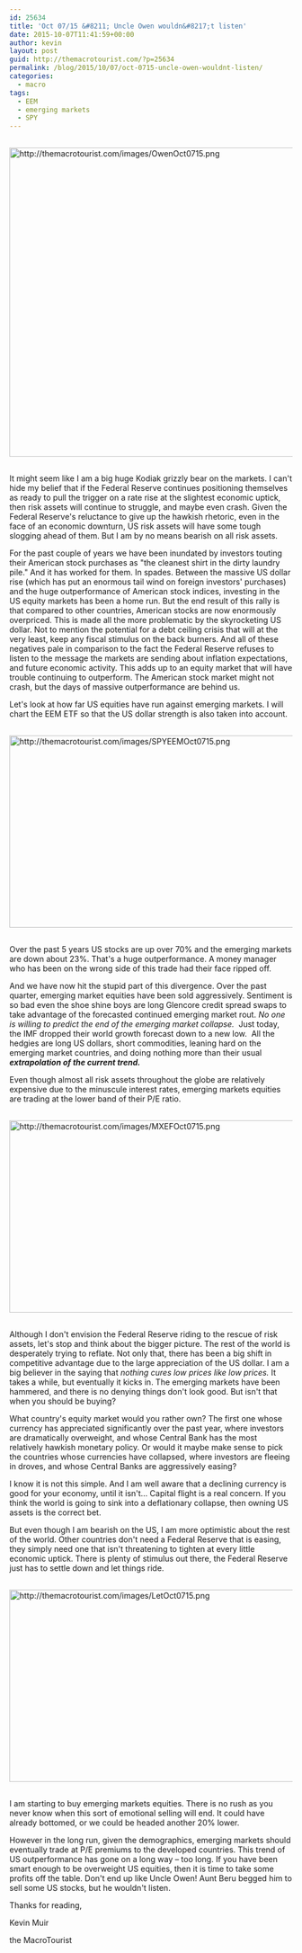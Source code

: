 ```yaml
---
id: 25634
title: 'Oct 07/15 &#8211; Uncle Owen wouldn&#8217;t listen'
date: 2015-10-07T11:41:59+00:00
author: kevin
layout: post
guid: http://themacrotourist.com/?p=25634
permalink: /blog/2015/10/07/oct-0715-uncle-owen-wouldnt-listen/
categories:
  - macro
tags:
  - EEM
  - emerging markets
  - SPY
---
```


  <img src="http://themacrotourist.com/images/OwenOct0715.png" alt="http://themacrotourist.com/images/OwenOct0715.png" style="margin:30px auto;display:block;" width="600" height="550">

It might seem like I am a big huge Kodiak grizzly bear on the markets. I can't hide my belief that if the Federal Reserve continues positioning themselves as ready to pull the trigger on a rate rise at the slightest economic uptick, then risk assets will continue to struggle, and maybe even crash. Given the Federal Reserve's reluctance to give up the hawkish rhetoric, even in the face of an economic downturn, US risk assets will have some tough slogging ahead of them. But I am by no means bearish on all risk assets.

For the past couple of years we have been inundated by investors touting their American stock purchases as "the cleanest shirt in the dirty laundry pile." And it has worked for them. In spades. Between the massive US dollar rise (which has put an enormous tail wind on foreign investors' purchases) and the huge outperformance of American stock indices, investing in the US equity markets has been a home run. But the end result of this rally is that compared to other countries, American stocks are now enormously overpriced. This is made all the more problematic by the skyrocketing US dollar. Not to mention the potential for a debt ceiling crisis that will at the very least, keep any fiscal stimulus on the back burners. And all of these negatives pale in comparison to the fact the Federal Reserve refuses to listen to the message the markets are sending about inflation expectations, and future economic activity. This adds up to an equity market that will have trouble continuing to outperform. The American stock market might not crash, but the days of massive outperformance are behind us.

Let's look at how far US equities have run against emerging markets. I will chart the EEM ETF so that the US dollar strength is also taken into account.


  <img src="http://themacrotourist.com/images/SPYEEMOct0715.png" alt="http://themacrotourist.com/images/SPYEEMOct0715.png" style="margin:30px auto;display:block;" width="600" height="342">

Over the past 5 years US stocks are up over 70% and the emerging markets are down about 23%. That's a huge outperformance. A money manager who has been on the wrong side of this trade had their face ripped off.

And we have now hit the stupid part of this divergence. Over the past quarter, emerging market equities have been sold aggressively. Sentiment is so bad even the shoe shine boys are long Glencore credit spread swaps to take advantage of the forecasted continued emerging market rout. _No one is willing to predict the end of the emerging market collapse._  Just today, the IMF dropped their world growth forecast down to a new low.  All the hedgies are long US dollars, short commodities, leaning hard on the emerging market countries, and doing nothing more than their usual **_extrapolation of the current trend._**

Even though almost all risk assets throughout the globe are relatively expensive due to the minuscule interest rates, emerging markets equities are trading at the lower band of their P/E ratio.


  <img src="http://themacrotourist.com/images/MXEFOct0715.png" alt="http://themacrotourist.com/images/MXEFOct0715.png" style="margin:30px auto;display:block;" width="600" height="342">

Although I don't envision the Federal Reserve riding to the rescue of risk assets, let's stop and think about the bigger picture. The rest of the world is desperately trying to reflate. Not only that, there has been a big shift in competitive advantage due to the large appreciation of the US dollar. I am a big believer in the saying that _nothing cures low prices like low prices._ It takes a while, but eventually it kicks in. The emerging markets have been hammered, and there is no denying things don't look good. But isn't that when you should be buying?

What country's equity market would you rather own? The first one whose currency has appreciated significantly over the past year, where investors are dramatically overweight, and whose Central Bank has the most relatively hawkish monetary policy. Or would it maybe make sense to pick the countries whose currencies have collapsed, where investors are fleeing in droves, and whose Central Banks are aggressively easing?

I know it is not this simple. And I am well aware that a declining currency is good for your economy, until it isn't… Capital flight is a real concern. If you think the world is going to sink into a deflationary collapse, then owning US assets is the correct bet.

But even though I am bearish on the US, I am more optimistic about the rest of the world. Other countries don't need a Federal Reserve that is easing, they simply need one that isn't threatening to tighten at every little economic uptick. There is plenty of stimulus out there, the Federal Reserve just has to settle down and let things ride.


  <img src="http://themacrotourist.com/images/LetOct0715.png" alt="http://themacrotourist.com/images/LetOct0715.png" style="margin:30px auto;display:block;" width="600" height="342">

I am starting to buy emerging markets equities. There is no rush as you never know when this sort of emotional selling will end. It could have already bottomed, or we could be headed another 20% lower.

However in the long run, given the demographics, emerging markets should eventually trade at P/E premiums to the developed countries. This trend of US outperformance has gone on a long way &#8211; too long. If you have been smart enough to be overweight US equities, then it is time to take some profits off the table. Don't end up like Uncle Owen! Aunt Beru begged him to sell some US stocks, but he wouldn't listen.

Thanks for reading,
  
Kevin Muir
  
the MacroTourist